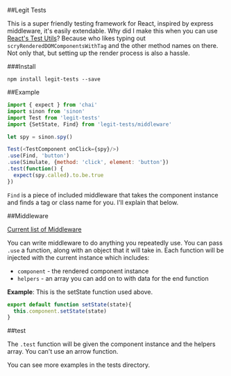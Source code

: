 ##Legit Tests

This is a super friendly testing framework for React, inspired by express middleware, it's easily extendable. Why did I make this when you can use [React's Test Utils](https://facebook.github.io/react/docs/test-utils.html)? Because who likes typing out `scryRenderedDOMComponentsWithTag` and the other method names on there. Not only that, but setting up the render process is also a hassle.

###Install

`npm install legit-tests --save`

##Example

~~~js
import { expect } from 'chai'
import sinon from 'sinon'
import Test from 'legit-tests'
import {SetState, Find} from 'legit-tests/middleware'

let spy = sinon.spy()

Test(<TestComponent onClick={spy}/>)
.use(Find, 'button')
.use(Simulate, {method: 'click', element: 'button'})
.test(function() {
  expect(spy.called).to.be.true
})
~~~
`Find` is a piece of included middleware that takes the component instance and finds a tag or class name for you. I'll explain that below.

##Middleware

[Current list of Middleware](https://github.com/Legitcode/tests/wiki/Middleware)

You can write middleware to do anything you repeatedly use. You can pass `.use` a function, along with an object that it will take in. Each function will be injected with the current instance which includes:

- `component` - the rendered component instance
- `helpers` - an array you can add on to with data for the end function

**Example**:
This is the setState function used above.
~~~js
export default function setState(state){
  this.component.setState(state)
}
~~~

##test

The `.test` function will be given the component instance and the helpers array. You can't use an arrow function.

You can see more examples in the tests directory.
